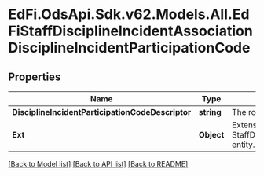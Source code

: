 # EdFi.OdsApi.Sdk.v62.Models.All.EdFiStaffDisciplineIncidentAssociationDisciplineIncidentParticipationCode

## Properties

Name | Type | Description | Notes
------------ | ------------- | ------------- | -------------
**DisciplineIncidentParticipationCodeDescriptor** | **string** | The role or type of participation of a student in a discipline incident. | 
**Ext** | **Object** | Extensions to the StaffDisciplineIncidentAssociationDisciplineIncidentParticipationCode entity. | [optional] 

[[Back to Model list]](../README.md#documentation-for-models) [[Back to API list]](../README.md#documentation-for-api-endpoints) [[Back to README]](../README.md)

